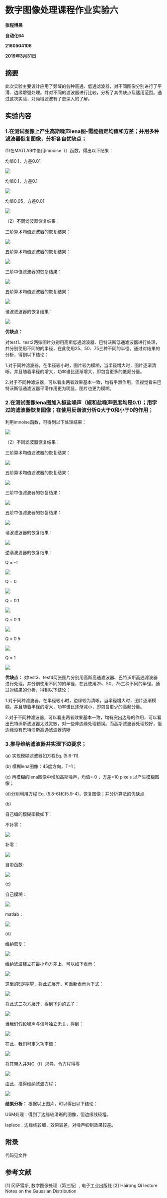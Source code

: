  
 
# 数字图像处理课程作业实验六

**张程博昊**

**自动化64**

**2160504106**

**2019年3月31日**


## 摘要
此次实验主要设计应用了频域的各种高通、低通滤波器，对不同图像分别进行了平滑、边缘增强处理。并对不同的滤波器进行比较，分析了其优缺点及适用范围。通过这次实验，对频域滤波有了更深入的了解。

## 实验内容

### 1.在测试图像上产生高斯噪声lena图-需能指定均值和方差；并用多种滤波器恢复图像，分析各自优缺点；

(1)在MATLAB中借用imnoise（）函数，得出以下结果：

均值0.1，方差0.01

![](./Image/1_0.1_0.01.bmp)

均值0.1，方差0.1

![](./Image/1_0.1_0.1.bmp)

均值0.05，方差0.01

![](./Image/1_0.05_0.01.bmp)

（2）不同滤波器恢复结果：

三阶算术均值滤波器的恢复结果：

![](./Image/三阶算术均值滤波器恢复.bmp)

五阶算术均值滤波器的恢复结果：

![](./Image/五阶算术均值滤波器恢复.bmp)

三阶中值滤波器的恢复结果：

![](./Image/三阶中值滤波器恢复.bmp)

五阶算术均值滤波器的恢复结果：

![](./Image/五阶中值滤波器恢复.bmp)

谐波滤波器的恢复结果：

![](./Image/谐波均值滤波器滤波器恢复.bmp)

**优缺点：**

对test1、test2两张图片分别用高斯低通滤波器、巴特沃斯低通滤波器进行处理，并分别使用不同的的半径，在此使用25、50、75三种不同的半径。通过对结果的分析，得到以下结论：


1.对于同种滤波器，在半径较小时，图片较为模糊，当半径增大时，图片逐渐清晰。并且随着半径的增大，功率谱比逐渐增大，即包含更多的低频分量。


2.对于不同种滤波器，可以看出两者效果基本一致，均有平滑作用，但视觉看来巴特沃斯低通滤波器平滑作用更为明显，图片也更为模糊。

### 2.在测试图像lena图加入椒盐噪声（椒和盐噪声密度均是0.1）；用学过的滤波器恢复图像；在使用反谐波分析Q大于0和小于0的作用；

利用imnoise函数，可得到以下处理结果：
 
![](./Image/2_椒盐.bmp)

（2）不同滤波器恢复结果：

三阶算术均值滤波器的恢复结果：

![](./Image/2_三阶算术均值滤波器恢复.bmp)

五阶算术均值滤波器的恢复结果：

![](./Image/2_五阶算术均值滤波器恢复.bmp)

三阶中值滤波器的恢复结果：

![](./Image/2_三阶中值滤波器恢复.bmp)

五阶中值滤波器的恢复结果：

![](./Image/2_五阶中值滤波器恢复.bmp)

谐波滤波器的恢复结果：

![](./Image/2_谐波均值滤波器滤波器恢复.bmp)

逆谐波滤器的恢复结果：

Q = -1

![](./Image/2_逆谐波均值滤波器滤波器恢复-1.bmp)

Q = 0

![](./Image/2_逆谐波均值滤波器滤波器恢复0.bmp)

Q = 0.1

![](./Image/2_逆谐波均值滤波器滤波器恢复0.1.bmp)

Q = 0.3

![](./Image/2_逆谐波均值滤波器滤波器恢复0.3.bmp)

Q = 0.5

![](./Image/2_逆谐波均值滤波器滤波器恢复0.5.bmp)

Q = 1

![](./Image/2_逆谐波均值滤波器滤波器恢复1.bmp)

**优缺点：**
对test3、test4两张图片分别用高斯高通滤波器、巴特沃斯高通滤波器进行处理，并分别使用不同的的半径，在此使用25、50、75三种不同的半径。通过对结果的分析，得到以下结论：


1.对于同种滤波器，在半径较小时，边缘较为清晰，当半径增大时，图片逐渐模糊。并且随着半径的增大，功率谱比逐渐减小，即包含更少的高频分量。


2.对于不同种滤波器，可以看出两者效果基本一致，均有突出边缘的作用，可以看出巴特沃斯滤波器太过灵敏，对一些非边缘处理错误。而高斯滤波器处理较好，但边缘没有巴特沃斯高通滤波器清晰
 

### 3.推导维纳滤波器并实现下边要求；

(a) 实现模糊滤波器如方程Eq. (5.6-11).

(b) 模糊lena图像：45度方向，T=1；

(c) 再模糊的lena图像中增加高斯噪声，均值= 0 ，方差=10 pixels 以产生模糊图像；

(d)分别利用方程 Eq. (5.8-6)和(5.9-4)，恢复图像；并分析算法的优缺点.

(b)

自己编的模糊函数如下：

不补零：

![](./Image/0_FM_模糊.bmp)

补零：

![](./Image/补0_FM_模糊.bmp)

自带函数:

![](./Image/M_模糊.bmp)

(c)

自己模糊：

![](./Image/自己模糊高斯.bmp)

matlab：

![](./Image/模糊高斯.bmp)

(d)

维纳恢复：

![](./Image/题3维纳滤波处理.bmp)


































 维纳滤波建立在最小均方差上，可以如下表示：
 
 ![ ](./Image/3.1.png)
 
 这里的E是期望，将此式展开，可重新表示为下式：
 
 ![ ](./Image/3.2.png)
 
 将此式二次方展开，得到下边的式子：
 
 ![ ](./Image/3.3.png)
 
 当我们假设噪声与信号独立无关，得到：
 
 ![ ](./Image/3.4.png)
 
 在此，我们可定义功率谱：
 
 ![ ](./Image/3.5.png)

 将其带入并对G（f）求导，令方程得零

 ![ ](./Image/3.6.png)
 
 由此，推得维纳滤波方程；
 
 ![ ](./Image/3.7.png)


 
**结果分析：**
根据以上图片，可以得出以下结论：


USM处理：得到了边缘较清晰的图像，但边缘线较粗。


laplace：边缘线较细，效果较差，对噪声抑制效果较差。

## 附录

代码见文件


## 参考文献

[1] 冈萨雷斯, 数字图像处理（第三版）, 电子工业出版社
[2] Hairong Qi lecture Notes on the Gaussian Distribution

